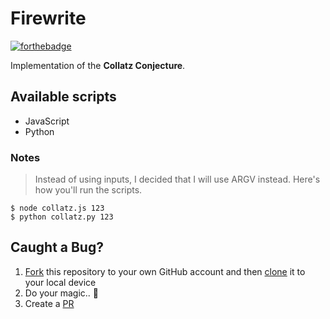 # Firewrite
[![forthebadge](http://forthebadge.com/images/badges/you-didnt-ask-for-this.svg)](http://forthebadge.com)

Implementation of the **Collatz Conjecture**.

## Available scripts
- JavaScript
- Python

### Notes
> Instead of using inputs, I decided that I will use ARGV instead. Here's how you'll run the scripts.

```shell
$ node collatz.js 123
$ python collatz.py 123
```

## Caught a Bug?

1. [Fork](https://help.github.com/articles/fork-a-repo/) this repository to your own GitHub account and then [clone](https://help.github.com/articles/cloning-a-repository/) it to your local device
2. Do your magic.. :crystal_ball:
3. Create a [PR](https://help.github.com/articles/creating-a-pull-request/)
